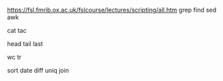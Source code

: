 https://fsl.fmrib.ox.ac.uk/fslcourse/lectures/scripting/all.htm
grep
find
sed
awk

cat
tac

head
tail
last

wc
tr

sort
date
diff
uniq
join
